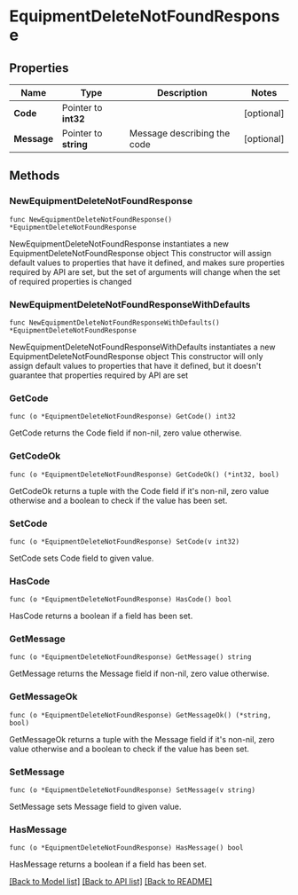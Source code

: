 # EquipmentDeleteNotFoundResponse

## Properties

Name | Type | Description | Notes
------------ | ------------- | ------------- | -------------
**Code** | Pointer to **int32** |  | [optional] 
**Message** | Pointer to **string** | Message describing the code | [optional] 

## Methods

### NewEquipmentDeleteNotFoundResponse

`func NewEquipmentDeleteNotFoundResponse() *EquipmentDeleteNotFoundResponse`

NewEquipmentDeleteNotFoundResponse instantiates a new EquipmentDeleteNotFoundResponse object
This constructor will assign default values to properties that have it defined,
and makes sure properties required by API are set, but the set of arguments
will change when the set of required properties is changed

### NewEquipmentDeleteNotFoundResponseWithDefaults

`func NewEquipmentDeleteNotFoundResponseWithDefaults() *EquipmentDeleteNotFoundResponse`

NewEquipmentDeleteNotFoundResponseWithDefaults instantiates a new EquipmentDeleteNotFoundResponse object
This constructor will only assign default values to properties that have it defined,
but it doesn't guarantee that properties required by API are set

### GetCode

`func (o *EquipmentDeleteNotFoundResponse) GetCode() int32`

GetCode returns the Code field if non-nil, zero value otherwise.

### GetCodeOk

`func (o *EquipmentDeleteNotFoundResponse) GetCodeOk() (*int32, bool)`

GetCodeOk returns a tuple with the Code field if it's non-nil, zero value otherwise
and a boolean to check if the value has been set.

### SetCode

`func (o *EquipmentDeleteNotFoundResponse) SetCode(v int32)`

SetCode sets Code field to given value.

### HasCode

`func (o *EquipmentDeleteNotFoundResponse) HasCode() bool`

HasCode returns a boolean if a field has been set.

### GetMessage

`func (o *EquipmentDeleteNotFoundResponse) GetMessage() string`

GetMessage returns the Message field if non-nil, zero value otherwise.

### GetMessageOk

`func (o *EquipmentDeleteNotFoundResponse) GetMessageOk() (*string, bool)`

GetMessageOk returns a tuple with the Message field if it's non-nil, zero value otherwise
and a boolean to check if the value has been set.

### SetMessage

`func (o *EquipmentDeleteNotFoundResponse) SetMessage(v string)`

SetMessage sets Message field to given value.

### HasMessage

`func (o *EquipmentDeleteNotFoundResponse) HasMessage() bool`

HasMessage returns a boolean if a field has been set.


[[Back to Model list]](../README.md#documentation-for-models) [[Back to API list]](../README.md#documentation-for-api-endpoints) [[Back to README]](../README.md)


